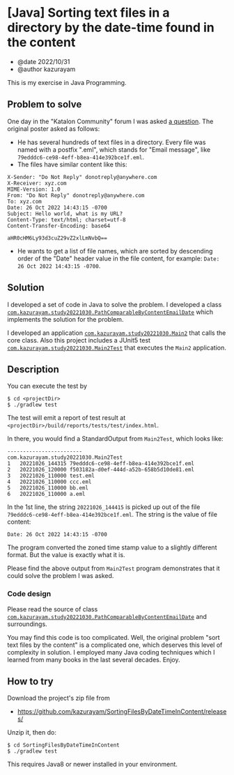 # [Java] Sorting text files in a directory by the date-time found in the content

- @date 2022/10/31
- @author kazurayam

This is my exercise in Java Programming.

## Problem to solve

One day in the "Katalon Community" forum I was asked [a question](https://forum.katalon.com/t/how-do-i-decode-a-base64-encoded-url-from-a-test-email-using-katalon/79979/18). The original poster asked as follows:

- He has several hundreds of text files in a directory. Every file was named with a postfix ".eml", which stands for "Email message", like `79edddc6-ce98-4eff-b8ea-414e392bce1f.eml`.
- The files have similar content like this:
```
X-Sender: "Do Not Reply" donotreply@anywhere.com
X-Receiver: xyz.com
MIME-Version: 1.0
From: "Do Not Reply" donotreply@anywhere.com
To: xyz.com
Date: 26 Oct 2022 14:43:15 -0700
Subject: Hello world, what is my URL?
Content-Type: text/html; charset=utf-8
Content-Transfer-Encoding: base64

aHR0cHM6Ly93d3cuZ29vZ2xlLmNvbQ==
```
- He wants to get a list of file names, which are sorted by descending order of the "Date" header value in the file content, for example: `Date: 26 Oct 2022 14:43:15 -0700`.

## Solution

I developed a set of code in Java to solve the problem. I developed a class [`com.kazurayam.study20221030.PathComparableByContentEmailDate`](./src/main/java/com/kazurayam/study20221030/PathComparableByContentEmailDate.java) which implements the solution for the problem.

I developed an application [`com.kazurayam.study20221030.Main2`](./src/main/java/com/kazurayam/study20221030/Main2.java) that calls the core class. Also this project includes a JUnit5 test [`com.kazurayam.study20221030.Main2Test`](src/test/java/com/kazurayam/study20221030/Main2Test.java) that executes the `Main2` application.

## Description


You can execute the test by 
```
$ cd <projectDir>
$ ./gradlew test
```

The test will emit a report of test result at `<projectDir>/build/reports/tests/test/index.html`.

In there, you would find a StandardOutput from `Main2Test`, which looks like:

```
------------------------
com.kazurayam.study20221030.Main2Test
1	20221026_144315	79edddc6-ce98-4eff-b8ea-414e392bce1f.eml
2	20221026_120000	f503182a-d0ef-444d-a52b-658b5d10de81.eml
3	20221026_110000	test.eml
4	20221026_110000	ccc.eml
5	20221026_110000	bb.eml
6	20221026_110000	a.eml
```

In the 1st line, the string `20221026_144415` is picked up out of the file `79edddc6-ce98-4eff-b8ea-414e392bce1f.eml`. The string is the value of file content:
```
Date: 26 Oct 2022 14:43:15 -0700
```
The program converted the zoned time stamp value to a slightly different format. But the value is exactly what it is.

Please find the above output from `Main2Test` program demonstrates that it could solve the problem I was asked.

### Code design

Please read the source of class [`com.kazurayam.study20221030.PathComparableByContentEmailDate`](./src/main/java/com/kazurayam/study20221030/PathComparableByContentEmailDate.java) and surroundings.

You may find this code is too complicated. Well, the original problem "sort text files by the content" is a complicated one, which deserves this level of complexity in solution. I employed many Java coding techniques which I learned from many books in the last several decades. Enjoy.

## How to try

Download the project's zip file from

- https://github.com/kazurayam/SortingFilesByDateTimeInContent/releases/

Unzip it, then do:

```
$ cd SortingFilesByDateTimeInContent
$ ./gradlew test
```

This requires Java8 or newer installed in your environment.
